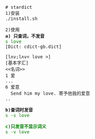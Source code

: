 <pre>
# stardict
1)安装
./install.sh

2)使用
<b>a) 只查词，不发音</b>
<span style="color:green">s love </span>
[Dict: cdict-gb.dict]

[lʌv;lʌv< love >]
[基本字汇]
<<名词>>
1 爱
...
6 爱意
  Send him my love. 寄予他我的爱意
..

<b>b)查词时发音</b>
<span style="color:green">s -s love<span>

<b>c)只发音不显示词义</b>
<span style="color:green">s -v love<span>
